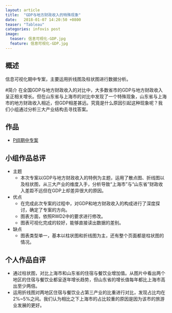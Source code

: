 ```yaml
---
layout: article
title:  "GDP与地方财政收入的特殊现象"
date:   2018-01-07 14:20:50 +0800
teaser: "Tableau"
categories: infovis post
image:
  teaser: 信息可视化-GDP.jpg
  feature: 信息可视化-GDP.jpg
---
```

## 概述
信息可视化期中专案，主要运用折线图及柱状图进行数据分析。

#简介
在全国GDP与地方财政收入的对比中，大多数省市的GDP与地方财政收入呈正相关增长。但在山东省与上海市的对比中发现了一个特殊现象，山东省与上海市的地方财政收入相近，但GDP相差甚远。究竟是什么原因引起这种现象呢？我们小组通过分析三大产业结构去寻找答案。
## 作品

- <a href="https://Yin926.github.io/infovis/mid/visualization.html" target="_blank">P组期中专案</a>

## 小组作品总评
- 主题
  - 本次专案以GDP与地方财政收入的特例为主题，运用了散点图、折线图以及柱状图，从三大产业的维度入手，分析导致“上海市”与“山东省”财政收入差距不远但在GDP上却差异很大的原因。
- 优点
  - 在完成此次专案的过程中，对GDP和地方财政收入的构成进行了深度探讨，确定了专案的方向。
  - 图表方面，依照RWD2中的要求进行修改。
  - 图表可视化完成的较好，能够直接读出数据的差别。
- 缺点
  - 图表类型单一，基本以柱状图和折线图为主，还有整个页面都是柱状图的情况。

## 个人作品自评

- 通过柱状图，对比上海市和山东省的住宿与餐饮业增加值。从图片中看出两个地区的住宿与餐饮业都呈逐年增长趋势，但山东省的增长值每年都比上海市高出至少两倍。
- 运用折线图对两地区住宿与餐饮业占第三产业的比重进行对比，发现占比均在2%~5%之间。我们认为相比之下上海市的占比较重的原因是因为该市的旅游业发展的更好。

